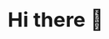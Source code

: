 <h3 border="none" style="border: none !important; font-size: 40px !important; margin: 0; padding: 0;">Hi there 👋</h1>
